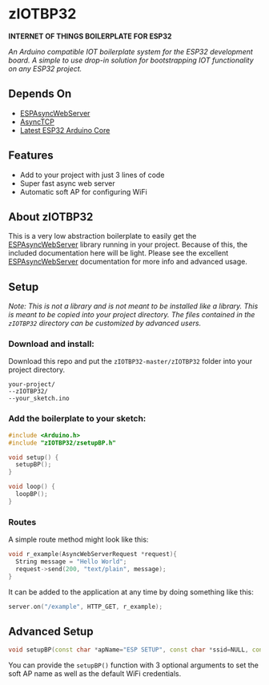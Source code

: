 # zIOTBP32
**INTERNET OF THINGS BOILERPLATE FOR ESP32**

*An Arduino compatible IOT boilerplate system for the ESP32 development board. A simple to use drop-in solution for bootstrapping IOT functionality on any ESP32 project.*

## Depends On
* [ESPAsyncWebServer](https://github.com/me-no-dev/ESPAsyncWebServer)
* [AsyncTCP](https://github.com/me-no-dev/AsyncTCP)
* [Latest ESP32 Arduino Core](https://github.com/espressif/arduino-esp32)
  
## Features
* Add to your project with just 3 lines of code
* Super fast async web server
* Automatic soft AP for configuring WiFi

## About zIOTBP32
This is a very low abstraction boilerplate to easily get the [ESPAsyncWebServer](https://github.com/me-no-dev/ESPAsyncWebServer) library running in your project. Because of this, the included documentation here will be light. Please see the excellent [ESPAsyncWebServer](https://github.com/me-no-dev/ESPAsyncWebServer) documentation for more info and advanced usage.

## Setup

*Note: This is not a library and is not meant to be installed like a library. This is meant to be copied into your project directory. The files contained in the `zIOTBP32` directory can be customized by advanced users.*

### Download and install:
Download this repo and put the `zIOTBP32-master/zIOTBP32` folder into your project directory.
```
your-project/
--zIOTBP32/
--your_sketch.ino
```
  
### Add the boilerplate to your sketch:
```cpp
#include <Arduino.h>
#include "zIOTBP32/zsetupBP.h"

void setup() {
  setupBP();
}

void loop() {
  loopBP();
}
```

### Routes
A simple route method might look like this:
```cpp
void r_example(AsyncWebServerRequest *request){
  String message = "Hello World";
  request->send(200, "text/plain", message);
}
```

It can be added to the application at any time by doing something like this:
```cpp
server.on("/example", HTTP_GET, r_example);
```

## Advanced Setup
```cpp
void setupBP(const char *apName="ESP SETUP", const char *ssid=NULL, const char *pkey=NULL)
```

You can provide the `setupBP()` function with 3 optional arguments to set the soft AP name as well as the default WiFi credentials.